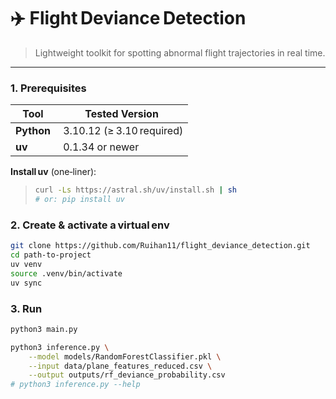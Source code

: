 # ✈️ Flight Deviance Detection

> Lightweight toolkit for spotting abnormal flight trajectories in real time.

---



### 1. Prerequisites

| Tool | Tested Version |
|------|----------------|
| **Python** | 3.10.12 (≥ 3.10 required) |
| **uv** | 0.1.34 or newer |

**Install uv** (one‑liner):  
> ```bash
> curl -Ls https://astral.sh/uv/install.sh | sh
> # or: pip install uv
> ```

### 2. Create & activate a virtual env

```bash
git clone https://github.com/Ruihan11/flight_deviance_detection.git
cd path-to-project
uv venv
source .venv/bin/activate  
uv sync
```

### 3. Run
```bash
python3 main.py

python3 inference.py \
    --model models/RandomForestClassifier.pkl \
    --input data/plane_features_reduced.csv \
    --output outputs/rf_deviance_probability.csv
# python3 inference.py --help
```